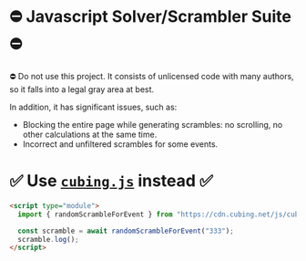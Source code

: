 # ⛔️ Javascript Solver/Scrambler Suite ⛔️

⛔️ Do not use this project. It consists of unlicensed code with many authors, so it falls into a legal gray area at best.

In addition, it has significant issues, such as:

- Blocking the entire page while generating scrambles: no scrolling, no other calculations at the same time.
- Incorrect and unfiltered scrambles for some events.

# ✅ Use [`cubing.js`](https://js.cubing.net/cubing/scramble/) instead ✅

```html
<script type="module">
  import { randomScrambleForEvent } from "https://cdn.cubing.net/js/cubing/scramble";

  const scramble = await randomScrambleForEvent("333");
  scramble.log();
</script>
```
